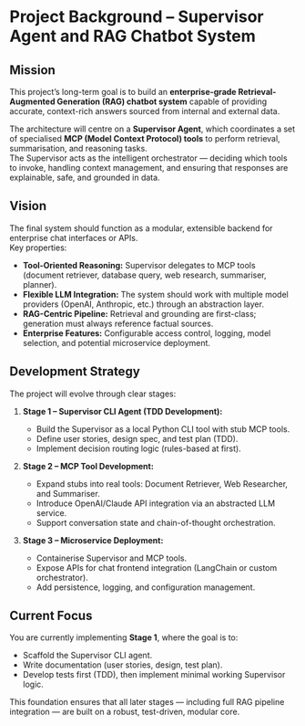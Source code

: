 # Project Background – Supervisor Agent and RAG Chatbot System

## Mission
This project’s long-term goal is to build an **enterprise-grade Retrieval-Augmented Generation (RAG) chatbot system** capable of providing accurate, context-rich answers sourced from internal and external data.

The architecture will centre on a **Supervisor Agent**, which coordinates a set of specialised **MCP (Model Context Protocol) tools** to perform retrieval, summarisation, and reasoning tasks.  
The Supervisor acts as the intelligent orchestrator — deciding which tools to invoke, handling context management, and ensuring that responses are explainable, safe, and grounded in data.

## Vision
The final system should function as a modular, extensible backend for enterprise chat interfaces or APIs.  
Key properties:
- **Tool-Oriented Reasoning:** Supervisor delegates to MCP tools (document retriever, database query, web research, summariser, planner).
- **Flexible LLM Integration:** The system should work with multiple model providers (OpenAI, Anthropic, etc.) through an abstraction layer.
- **RAG-Centric Pipeline:** Retrieval and grounding are first-class; generation must always reference factual sources.
- **Enterprise Features:** Configurable access control, logging, model selection, and potential microservice deployment.

## Development Strategy
The project will evolve through clear stages:

1. **Stage 1 – Supervisor CLI Agent (TDD Development):**  
   - Build the Supervisor as a local Python CLI tool with stub MCP tools.  
   - Define user stories, design spec, and test plan (TDD).  
   - Implement decision routing logic (rules-based at first).

2. **Stage 2 – MCP Tool Development:**  
   - Expand stubs into real tools: Document Retriever, Web Researcher, and Summariser.  
   - Introduce OpenAI/Claude API integration via an abstracted LLM service.  
   - Support conversation state and chain-of-thought orchestration.

3. **Stage 3 – Microservice Deployment:**  
   - Containerise Supervisor and MCP tools.  
   - Expose APIs for chat frontend integration (LangChain or custom orchestrator).  
   - Add persistence, logging, and configuration management.

## Current Focus
You are currently implementing **Stage 1**, where the goal is to:
- Scaffold the Supervisor CLI agent.
- Write documentation (user stories, design, test plan).
- Develop tests first (TDD), then implement minimal working Supervisor logic.

This foundation ensures that all later stages — including full RAG pipeline integration — are built on a robust, test-driven, modular core.
